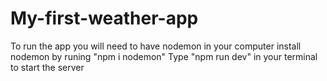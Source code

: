 # My-first-weather-app

To run the app you will need to have nodemon in your computer
install nodemon by runing "npm i nodemon"
Type "npm run dev" in your terminal to start the server 
